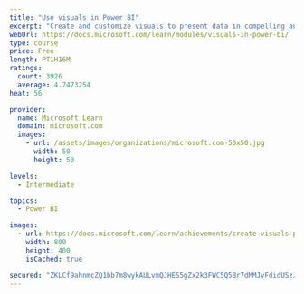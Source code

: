 ```yaml
---
title: "Use visuals in Power BI"
excerpt: "Create and customize visuals to present data in compelling and insightful ways."
webUrl: https://docs.microsoft.com/learn/modules/visuals-in-power-bi/
type: course
price: Free
length: PT1H16M
ratings:
  count: 3926
  average: 4.7473254
heat: 56

provider:
  name: Microsoft Learn
  domain: microsoft.com
  images:
    - url: /assets/images/organizations/microsoft.com-50x50.jpg
      width: 50
      height: 50

levels:
  - Intermediate

topics:
  - Power BI

images:
  - url: https://docs.microsoft.com/learn/achievements/create-visuals-power-bi-desktop-social.png
    width: 800
    height: 400
    isCached: true

secured: "ZKLCf9ahnmcZQ1bb7m8wykAULvmQJHES5gZx2k3FWC5Q5Br7dMMJvFdidUSzJ3z2GE/6K1VnG49gALJj6HKbaGN339givJhGvHilvUl0P94erNDLYAULiAfQAlP5o2Bx0khlRiElm2WXjFZdu3nkuqJJG8uljq1sLVicLaOB9Z5/j8OmgRBzLPkSf3FT6NXnS+HZaMMp1/Y5oKLUfGO0BsEs04g6sEXJDKKUETfYIELNYk0ija29tSGfuX5FhQLv7hZwEZKGrxzME3b8Po9zmXTtgGzAK76wWA0mi/n4t8ZJhNy8LM58z5xvTIvIAl/knqK2NjdvBSVZj0j9RZ14uVB6x6Lwhl6TYyZ1kBUYyLclEKEGGVKT99joWxHYdUXWvSdR0YE/OYfZQrya4AcpL9fL0XUb8QM1Wgq1RMGkKa4=;16m20Um4ZXDO1AO0vVF6GA=="
---
```


